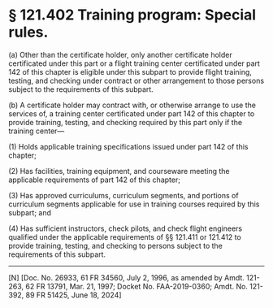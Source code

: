 # § 121.402   Training program: Special rules.

(a) Other than the certificate holder, only another certificate holder certificated under this part or a flight training center certificated under part 142 of this chapter is eligible under this subpart to provide flight training, testing, and checking under contract or other arrangement to those persons subject to the requirements of this subpart. 


(b) A certificate holder may contract with, or otherwise arrange to use the services of, a training center certificated under part 142 of this chapter to provide training, testing, and checking required by this part only if the training center—


(1) Holds applicable training specifications issued under part 142 of this chapter; 


(2) Has facilities, training equipment, and courseware meeting the applicable requirements of part 142 of this chapter; 


(3) Has approved curriculums, curriculum segments, and portions of curriculum segments applicable for use in training courses required by this subpart; and 




(4) Has sufficient instructors, check pilots, and check flight engineers qualified under the applicable requirements of §§ 121.411 or 121.412 to provide training, testing, and checking to persons subject to the requirements of this subpart.



---

[N] [Doc. No. 26933, 61 FR 34560, July 2, 1996, as amended by Amdt. 121-263, 62 FR 13791, Mar. 21, 1997; Docket No. FAA-2019-0360; Amdt. No. 121-392, 89 FR 51425, June 18, 2024]






